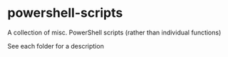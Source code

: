 # powershell-scripts
A collection of misc. PowerShell scripts (rather than individual functions)

See each folder for a description
